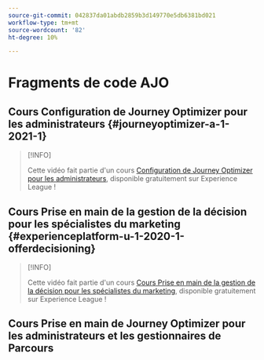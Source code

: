```yaml
---
source-git-commit: 042837da01abdb2859b3d149770e5db6381bd021
workflow-type: tm+mt
source-wordcount: '82'
ht-degree: 10%

---
```

# Fragments de code AJO

## Cours Configuration de Journey Optimizer pour les administrateurs {#journeyoptimizer-a-1-2021-1}

>[!INFO]
>
> Cette vidéo fait partie d&#39;un cours [Configuration de Journey Optimizer pour les administrateurs](https://experienceleague.adobe.com/docs/courses/using/journeyoptimizer-a-1-2021-1.html), disponible gratuitement sur Experience League !

## Cours Prise en main de la gestion de la décision pour les spécialistes du marketing {#experienceplatform-u-1-2020-1-offerdecisioning}

>[!INFO]
>
> Cette vidéo fait partie d&#39;un cours [Cours Prise en main de la gestion de la décision pour les spécialistes du marketing](https://experienceleague.adobe.com/docs/courses/using/experienceplatform-u-1-2020-1-offerdecisioning.html?lang=fr), disponible gratuitement sur Experience League !

## Cours Prise en main de Journey Optimizer pour les administrateurs et les gestionnaires de Parcours
